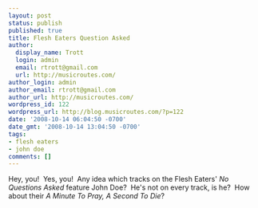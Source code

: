 ```yaml
---
layout: post
status: publish
published: true
title: Flesh Eaters Question Asked
author:
  display_name: Trott
  login: admin
  email: rtrott@gmail.com
  url: http://musicroutes.com/
author_login: admin
author_email: rtrott@gmail.com
author_url: http://musicroutes.com/
wordpress_id: 122
wordpress_url: http://blog.musicroutes.com/?p=122
date: '2008-10-14 06:04:50 -0700'
date_gmt: '2008-10-14 13:04:50 -0700'
tags:
- flesh eaters
- john doe
comments: []
---
```

<p>Hey, you!  Yes, you!  Any idea which tracks on the Flesh Eaters' <em>No Questions Asked</em> feature John Doe?  He's not on every track, is he?  How about their <em>A Minute To Pray, A Second To Die</em>?</p>
